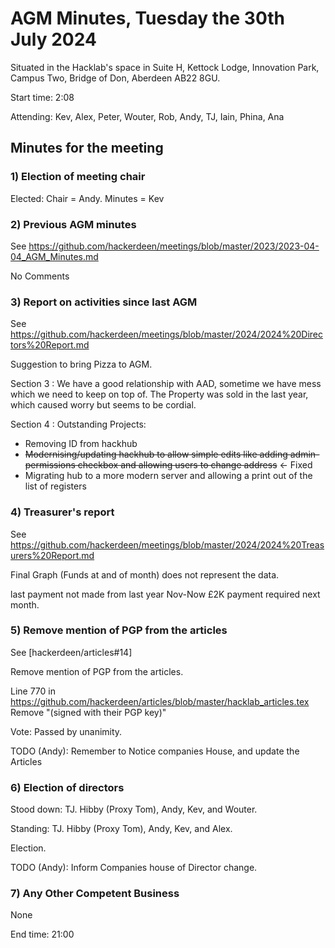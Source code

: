 # AGM Minutes, Tuesday the 30th July 2024

Situated in the Hacklab's space in Suite H, Kettock Lodge, Innovation Park, Campus Two, Bridge of Don, Aberdeen AB22 8GU.

Start time: 2:08

Attending: Kev, Alex, Peter, Wouter, Rob, Andy, TJ, Iain, Phina, Ana

## Minutes for the meeting


### 1) Election of meeting chair

Elected: Chair = Andy. Minutes = Kev  


### 2) Previous AGM minutes

See https://github.com/hackerdeen/meetings/blob/master/2023/2023-04-04_AGM_Minutes.md

No Comments


### 3) Report on activities since last AGM

See https://github.com/hackerdeen/meetings/blob/master/2024/2024%20Directors%20Report.md

Suggestion to bring Pizza to AGM.

Section 3
: We have a good relationship with AAD, sometime we have mess which we need to keep on top of.
  The Property was sold in the last year, which caused worry but seems to be cordial.

Section 4
: Outstanding Projects:
  * Removing ID from hackhub
  * ~~Modernising/updating hackhub to allow simple edits like adding admin-permissions checkbox and allowing users to change address~~ <- Fixed 
  * Migrating hub to a more modern server and allowing a print out of the list of registers


### 4) Treasurer's report

See https://github.com/hackerdeen/meetings/blob/master/2024/2024%20Treasurers%20Report.md

Final Graph (Funds at and of month) does not represent the data.

last payment not made from last year Nov-Now £2K payment required next month.


### 5) Remove mention of PGP from the articles

See [hackerdeen/articles#14]

Remove mention of PGP from the articles.

Line 770 in https://github.com/hackerdeen/articles/blob/master/hacklab_articles.tex
Remove "(signed with their PGP key)" 

Vote: Passed by unanimity.

TODO (Andy): Remember to Notice companies House, and update the Articles


### 6) Election of directors

Stood down: TJ. Hibby (Proxy Tom), Andy, Kev, and Wouter.

Standing: TJ. Hibby (Proxy Tom), Andy, Kev, and Alex.

Election.

TODO (Andy): Inform Companies house of Director change.


### 7) Any Other Competent Business

None

End time: 21:00
